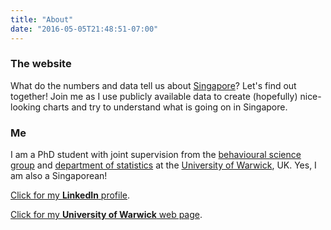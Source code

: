 ```yaml
---
title: "About"
date: "2016-05-05T21:48:51-07:00"
---
```

### The website
What do the numbers and data tell us about [Singapore](https://en.wikipedia.org/wiki/Singapore)? Let's find out together! Join me as I use publicly available data to create (hopefully) nice-looking charts and try to understand what is going on in Singapore. 

### Me


I am a PhD student with joint supervision from the [behavioural science group](https://www.wbs.ac.uk/research/specialisms/teaching-groups/bs/) and [department of statistics](https://www2.warwick.ac.uk/fac/sci/statistics/) at the [University of Warwick](https://warwick.ac.uk/), UK. Yes, I am also a Singaporean! 

[Click for my **LinkedIn** profile](https://www.linkedin.com/in/kennethtklim/).

[Click for my **University of Warwick** web page](https://www2.warwick.ac.uk/fac/sci/statistics/staff/research_students/lim/).


